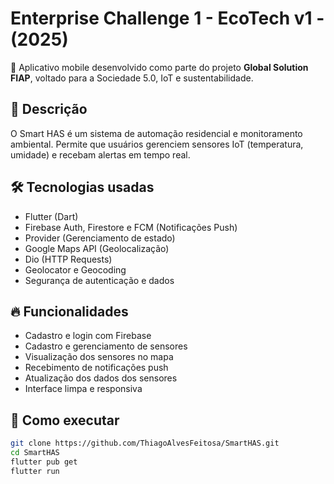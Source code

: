 # Enterprise Challenge 1 - EcoTech v1 - (2025)


🚀 Aplicativo mobile desenvolvido como parte do projeto **Global Solution FIAP**, voltado para a Sociedade 5.0, IoT e sustentabilidade.

## 📱 Descrição

O Smart HAS é um sistema de automação residencial e monitoramento ambiental. Permite que usuários gerenciem sensores IoT (temperatura, umidade) e recebam alertas em tempo real.

## 🛠️ Tecnologias usadas
- Flutter (Dart)
- Firebase Auth, Firestore e FCM (Notificações Push)
- Provider (Gerenciamento de estado)
- Google Maps API (Geolocalização)
- Dio (HTTP Requests)
- Geolocator e Geocoding
- Segurança de autenticação e dados

## 🔥 Funcionalidades
- Cadastro e login com Firebase
- Cadastro e gerenciamento de sensores
- Visualização dos sensores no mapa
- Recebimento de notificações push
- Atualização dos dados dos sensores
- Interface limpa e responsiva

## 🚀 Como executar
```bash
git clone https://github.com/ThiagoAlvesFeitosa/SmartHAS.git
cd SmartHAS
flutter pub get
flutter run

